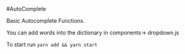 #AutoComplete

Basic Autocomplete Functions.

You can add words into the dictionary in components-> dropdown.js

To start run `yarn add && yarn start`